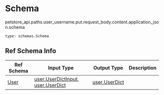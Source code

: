 # Schema
petstore_api.paths.user_username.put.request_body.content.application_json.schema
```
type: schemas.Schema
```

## Ref Schema Info
Ref Schema | Input Type | Output Type | Description
---------- | ---------- | ----------- | ------------
[User](user.md) | [user.UserDictInput](../../../../../../components/schema/user.md#userdictinput), [user.UserDict](../../../../../../components/schema/user.md#userdict) | [user.UserDict](../../../../../../components/schema/user.md#userdict) |
